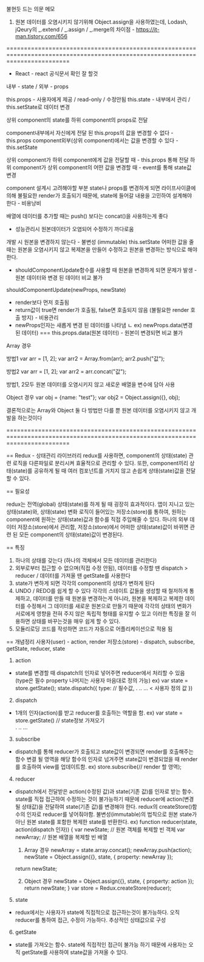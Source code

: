 불현듯 드는 의문 메모
1. 원본 데이터를 오염시키지 않기위해 Object.assign을 사용하였는데,
   Lodash, jQeury의 _.extend / _.assign / _.merge의 차이점 - https://it-man.tistory.com/656

==============================================================================================================================

- React - react 공식문서 확인 잘 할것

내부 - state / 외부 - props

this.props - 사용자에게 제공 / read-only / 수정안됨
this.state - 내부에서 관리 / this.setState로 데이터 변경

상위 component의 state를 하위 component의 props로 전달

component내부에서 자신에게 전달 된 this.props의 값을 변경할 수 없다 - this.props
component외부(상위 component)에서는 값을 변경할 수 있다 - this.setState

상위 component가 하위 component에게 값을 전달할 때 - this.props 통해 전달
하위 component가 상위 component의 어떤 값을 변경할 때 - event를 통해 state값 변경

component 설계시 고려해야할 부분
state나 props를 변경하게 되면 라이프사이클에 의해 불필요한 render가 호출되기 때문에,
state에 들어갈 내용을 고민하여 설계해야 한다 - 비용낭비

배열에 데이터를 추가할 때는 push() 보다는 concat()을 사용하는게 좋다 
- 성능관리시 원본데이터가 오염되어 수정하기 까다로움

개발 시 원본을 변경하지 않는다 - 불변성 (immutable)
this.setState 어떠한 값을 줄 때는 원본을 오염시키지 않고 복제본을 만들어 수정하고 원본을 변경하는 방식으로 해야한다.
- shouldComponentUpdate함수를 사용할 때 원본을 변경하게 되면 문제가 발생 - 원본 데이터와 변경 된 데이터 비교 불가

shouldComponentUpdate(newProps, newState)
- render보다 먼저 호출됨
- return값이 true면 render가 호출됨, false면 호출되지 않음 (불필요한 render 호출 방지) - 비용관리
- newProps인자는 새롭게 변경 된 데이터를 나타냄
  ㄴ ex) newProps.data(변경 된 데이터) === this.props.data(원본 데이터) - 원본이 변경되면 비교 불가

Array 경우

방법1
var arr = [1, 2];
var arr2 = Array.from(arr);
arr2.push("값");

방법2
var arr = [1, 2];
var arr2 = arr.concat("값");

방법1, 2모두 원본 데이터를 오염시키지 않고 새로운 배열을 변수에 담아 사용

Object 경우
var obj = {name: "test"};
var obj2 = Object.assign({}, obj);

결론적으로는 Array와 Object 둘 다 방법만 다를 뿐 원본 데이터를 오염시키지 않고 개발을 하는것이다

==============================================================================================================================

== Redux - 상태관리 라이브러리
redux를 사용하면, component의 상태(state) 관련 로직을 다른파일로 분리시켜 효율적으로 관리할 수 있다.
또한, component끼리 상태(state)를 공유하게 될 때 여러 컴포넌트를 거치지 않고 손쉽게 상태(state)값을 전달할 수 있다.


== 필요성

redux는 전역(global) 상태(state)를 하게 될 때 굉장히 효과적이다.
앱이 지니고 있는 상태(state)와, 상태(state) 변화 로직이 들어있는 저장소(store)를 통하여, 원하는 component에 원하는 상태(state)값과 함수를 직접 주입해줄 수 있다.
하나의 외부 데이터 저장소(store)에서 관리함, 저장소(store)에서 어떠한 상태(state)값이 바뀌면 관련 된 모든 component의 상태(state)값이 변경된다.


== 특징

1. 하나의 상태를 갖는다 (하나의 객체에서 모든 데이터를 관리한다)
2. 외부로부터 접근할 수 없으며(직접 수정 안됨), 데이터를 수정할 땐 dispatch > reducer / 데이터를 가져올 땐 getState를 사용한다
3. state가 변하게 되면 각각의 component의 상태가 변하게 된다
4. UNDO / REDO를 쉽게 할 수 있다
   각각의 스테이트 값들을 생성할 때 철저하게 통제하고,
   데이터를 만들 때 원본을 변경하는게 아니라, 원본을 복제하고 복제한 데이터를 수정해서 그 데이터를 새로운 원본으로 만들기 때문에
   각각의 상태의 변화가 서로에게 영향을 전혀 주지 않은 독립적 형태를 유지할 수 있고 이러한 특징을 잘 이용하면 상태를 바꾸는것을 매우 쉽게 할 수 있다.
5. 모듈리로딩
   코드를 작성하면 코드가 자동으로 어플리케이션으로 적용 됨


== 개념정리
사용자(user)  - action, render
저장소(store) - dispatch, subscribe, getState, reducer, state

1. action
- state를 변경할 때 dispatch의 인자로 넣어주면 reducer에서 처리할 수 있음 (type은 필수 property 나머지는 사용자 마음대로 정의 가능)
  ex)
  var state = store.getState();
  state.dispatch({
     type: // 필수값,
     .
     ..
     ... < 사용자 정의 값
  })

2. dispatch
- 1개의 인자(action)를 받고 reducer를 호출하는 역할을 함.
  ex)
  var state = store.getState() // state정보 가져오기
  <div onclick="state.dispatch(// 변경 될 state 값 - action);">
      .
      ..
      ...
  </div>

3. subscribe
- dispatch를 통해 reducer가 호출되고 state값이 변경되면 render를 호출해주는 함수
  변결 될 영역을 해당 함수의 인자로 넘겨주면 state값이 변경되었을 때 render를 호출하여 view를 업데이트함.
  ex)
  store.subscribe(// render 할 영역);

4. reducer
- dispatch에서 전달받은 action(수정된 값)과 state(기존 값)를 인자로 받는 함수.
  state를 직접 접근하여 수정하는 것이 불가능하기 때문에 reducer에 action(변경 될 상태값)을 전달하여 state(기존 값)를 변경해야 한다.
  redux의 createStore()함수의 인자로 reducer를 넣어줘야함.
  불변성(immutable)의 법칙으로 원본 state가 아닌 원본 state를 포함한 복제한 state를 반환한다.
  ex)
  function reducer(state, action(dispatch 인자)) {
     var newState; // 원본 객체를 복제할 빈 객체
     var newArray; // 원본 배열을 복제할 빈 배열

     1. Array 경우
     newArray = state.array.concat();
     newArray.push(action);
     newState = Object.assign({}, state, {
        property: newArray
     });

     return newState;

     2. Object 경우
     newState = Object.assign({}, state, {
        property: action
      });
     return newState;
  }
  var store = Redux.createStore(reducer);

5. state
- redux에서는 사용자가 state에 직접적으로 접근하는것이 불가능하다. 오직 reducer를 통하여 접근, 수정이 가능하다.
  추상적인 상태값으로 구성

6. getState
- state를 가져오는 함수.
  state에 직접적인 접근이 불가능 하기 때문에 사용자는 오직 getState를 사용하여 state값을 가져올 수 있다.